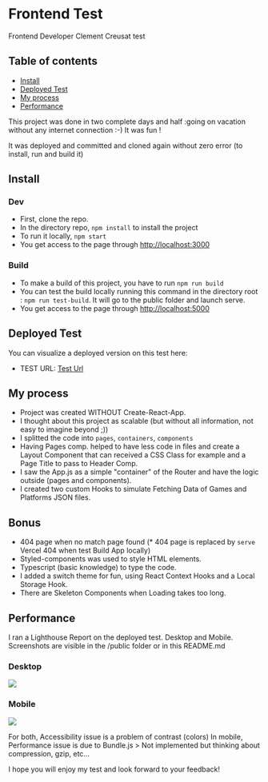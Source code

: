 # Frontend Test

Frontend Developer Clement Creusat test

## Table of contents

-   [Install](#install)
-   [Deployed Test](#deployed)
-   [My process](#my-process)
-   [Performance](#performance)

This project was done in two complete days and half :going on vacation without any internet connection :-)
It was fun !

It was deployed and committed and cloned again without zero error (to install, run and build it)

## Install

### Dev

-   First, clone the repo.
-   In the directory repo, `npm install` to install the project
-   To run it locally, `npm start`
-   You get access to the page through [http://localhost:3000](http://localhost:3000)

### Build

-   To make a build of this project, you have to run `npm run build`
-   You can test the build locally running this command in the directory root : `npm run test-build`. It will go to the public folder and launch serve.
-   You get access to the page through [http://localhost:5000](http://localhost:5000)

## Deployed Test

You can visualize a deployed version on this test here:

-   TEST URL: [Test Url](https://frontend-developer-ubisoft.vercel.app)

## My process

-   Project was created WITHOUT Create-React-App.
-   I thought about this project as scalable (but without all information, not easy to imagine beyond ;))
-   I splitted the code into `pages`, `containers`, `components`
-   Having Pages comp. helped to have less code in files and create a Layout Component that can received a CSS Class for example and a Page Title to pass to Header Comp.
-   I saw the App.js as a simple "container" of the Router and have the logic outside (pages and components).
-   I created two custom Hooks to simulate Fetching Data of Games and Platforms JSON files.

## Bonus

-   404 page when no match page found (\* 404 page is replaced by `serve` Vercel 404 when test Build App locally)
-   Styled-components was used to style HTML elements.
-   Typescript (basic knowledge) to type the code.
-   I added a switch theme for fun, using React Context Hooks and a Local Storage Hook.
-   There are Skeleton Components when Loading takes too long.

## Performance

I ran a Lighthouse Report on the deployed test. Desktop and Mobile. Screenshots are visible in the /public folder or in this README.md

### Desktop

![](https://frontend-developer-ubisoft.vercel.app/images/desktop-performance.png)

### Mobile

![](https://frontend-developer-ubisoft.vercel.app/images/mobile-performance.png)

For both, Accessibility issue is a problem of contrast (colors)
In mobile, Performance issue is due to Bundle.js > Not implemented but thinking about compression, gzip, etc...

I hope you will enjoy my test and look forward to your feedback!
